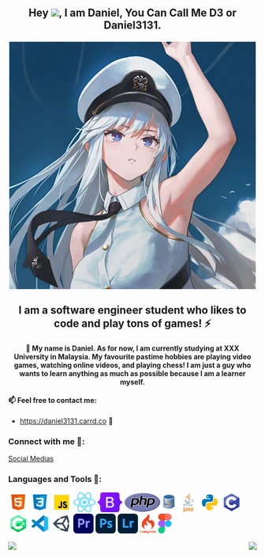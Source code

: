 ## <p align="center"> Hey <img src="https://media.giphy.com/media/hvRJCLFzcasrR4ia7z/giphy.gif" height="30px">, I am Daniel, You Can Call Me D3 or Daniel3131. </p>

<p align="center"><img src="/assets/enty2022.png" align="center" height="500px"/></p>

## <p align="center"> I am a software engineer student who likes to code and play tons of games! ⚡ </p>
#### <p align="center"> 🤔 My name is Daniel. As for now, I am currently studying at XXX University in Malaysia. My favourite pastime hobbies are playing video games, watching online videos, and playing chess! I am just a guy who wants to learn anything as much as possible because I am a learner myself. </p>


#### 📫 Feel free to contact me:
- https://daniel3131.carrd.co 💬



### Connect with me 🔗:

<p align="left">
<a href="https://linktr.ee/Daniel3131" target="blank">Social Medias</a>
</p>



### Languages and Tools 🔧:

<p align="left"> 
<a href="https://en.wikipedia.org/wiki/HTML"><img src="/assets/html.svg" alt="HTML" height=40"/></a>
<a href="https://en.wikipedia.org/wiki/CSS"><img src="/assets/css.svg" alt="CSS" height="40"/></a>
<a href="https://www.javascript.com/"><img src="/assets/javascript.svg" alt="JavaScript" height="40"/></a>
<a href="https://reactjs.org/"><img src="/assets/reactjs_logo.svg" alt="ReactJS" height="40"/></a>
<a href="https://getbootstrap.com/"><img src="/assets/Bootstrap_logo.svg" alt="Bootstrap" height="40"/></a>
<a href="https://www.php.net/"><img src="/assets/php_logo.svg" alt="PHP" height="40"/></a>
<a href="https://www.mysql.com/"><img src="/assets/mysql_logo.svg" alt="MYSQL" height="40"/></a>
<a href="https://www.java.com/en/"><img src="/assets/java_logo.svg" alt="Java" height="40"/></a>
<a href="https://www.python.org/"><img src="/assets/python.svg" alt="Python" height="40"/></a>
<a href="https://en.wikipedia.org/wiki/C_(programming_language)"><img src="/assets/c programming.svg" alt="C" height="40"/></a>
<a href="https://en.wikipedia.org/wiki/C_Sharp_(programming_language)"><img src="/assets/c sharp.svg" alt="C#" height="40"/></a>
<a href="https://code.visualstudio.com/"><img src="/assets/vscode.svg" alt="Visual Studio" height="40"/></a>
<a href="https://unity.com/"><img src="/assets/unity.svg" alt="Unity" height="40"/></a>
<a href="https://www.adobe.com/my_en/products/premiere.html"><img src="/assets/premierepro_logo.svg" alt="Premiere Pro" height="40"/></a>
<a href="https://www.adobe.com/my_en/products/photoshop.html"><img src="/assets/photoshop_logo.svg" alt="Photoshop" height="40"/></a>
<a href="https://lightroom.adobe.com/"><img src="/assets/lightroom_logo.svg" alt="Lightroom" height="40"/></a>
<a href="https://codeigniter.com/"><img src="/assets/codeigniter_logo.svg" alt="Codeigniter" height="40"/></a>
<a href="https://www.figma.com/"><img src="/assets/figma_logo.svg" alt="Figma" height="40"/></a>
</p>

 <!-- Github Stats -->
<a href="https://github.com/TheDaniel3131/github-readme-stats">
  <img align=left src="https://github-readme-stats.vercel.app/api?username=TheDaniel3131&theme=blue-green&showicons=true&hide_border=true" width=50%/>
</a>

<!-- Most Used Languages -->
<a href="https://github.com/TheDaniel3131/github-readme-stats">
  <img align=right src="https://github-readme-stats.vercel.app/api/top-langs/?username=TheDaniel3131&theme=blue-green&layout=compact&hide_border=true"/>
</a>



